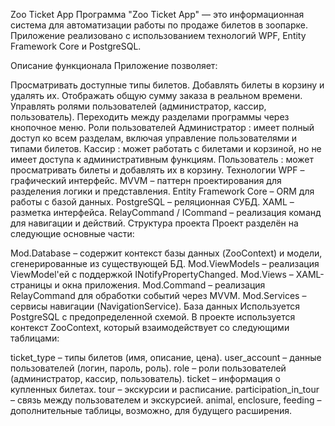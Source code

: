 Zoo Ticket App
Программа "Zoo Ticket App" — это информационная система для автоматизации работы по продаже билетов в зоопарке. Приложение реализовано с использованием технологий WPF, Entity Framework Core и PostgreSQL.

Описание функционала
Приложение позволяет:

Просматривать доступные типы билетов.
Добавлять билеты в корзину и удалять их.
Отображать общую сумму заказа в реальном времени.
Управлять ролями пользователей (администратор, кассир, пользователь).
Переходить между разделами программы через кнопочное меню.
Роли пользователей
Администратор : имеет полный доступ ко всем разделам, включая управление пользователями и типами билетов.
Кассир : может работать с билетами и корзиной, но не имеет доступа к административным функциям.
Пользователь : может просматривать билеты и добавлять их в корзину.
Технологии
WPF – графический интерфейс.
MVVM – паттерн проектирования для разделения логики и представления.
Entity Framework Core – ORM для работы с базой данных.
PostgreSQL – реляционная СУБД.
XAML – разметка интерфейса.
RelayCommand / ICommand – реализация команд для навигации и действий.
Структура проекта
Проект разделён на следующие основные части:

Mod.Database – содержит контекст базы данных (ZooContext) и модели, сгенерированные из существующей БД.
Mod.ViewModels – реализация ViewModel'ей с поддержкой INotifyPropertyChanged.
Mod.Views – XAML-страницы и окна приложения.
Mod.Command – реализация RelayCommand для обработки событий через MVVM.
Mod.Services – сервисы навигации (NavigationService).
База данных
Используется PostgreSQL с предопределенной схемой. В проекте используется контекст ZooContext, который взаимодействует со следующими таблицами:

ticket_type – типы билетов (имя, описание, цена).
user_account – данные пользователей (логин, пароль, роль).
role – роли пользователей (администратор, кассир, пользователь).
ticket – информация о купленных билетах.
tour – экскурсии и расписание.
participation_in_tour – связь между пользователем и экскурсией.
animal, enclosure, feeding – дополнительные таблицы, возможно, для будущего расширения.

